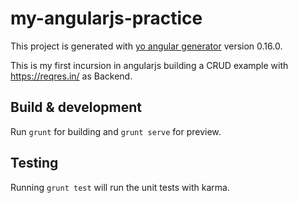 # my-angularjs-practice

This project is generated with [yo angular generator](https://github.com/yeoman/generator-angular)
version 0.16.0.

This is my first incursion in angularjs building a CRUD example with https://reqres.in/ as Backend.

## Build & development

Run `grunt` for building and `grunt serve` for preview.

## Testing

Running `grunt test` will run the unit tests with karma.
